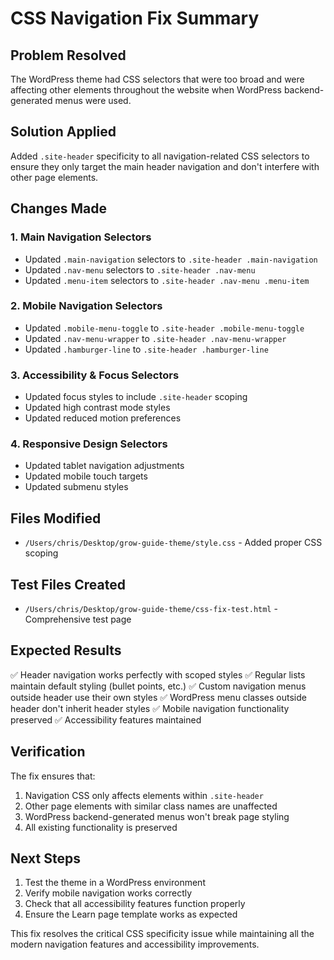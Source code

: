 # CSS Navigation Fix Summary

## Problem Resolved

The WordPress theme had CSS selectors that were too broad and were affecting other elements throughout the website when WordPress backend-generated menus were used.

## Solution Applied

Added `.site-header` specificity to all navigation-related CSS selectors to ensure they only target the main header navigation and don't interfere with other page elements.

## Changes Made

### 1. Main Navigation Selectors

- Updated `.main-navigation` selectors to `.site-header .main-navigation`
- Updated `.nav-menu` selectors to `.site-header .nav-menu`
- Updated `.menu-item` selectors to `.site-header .nav-menu .menu-item`

### 2. Mobile Navigation Selectors

- Updated `.mobile-menu-toggle` to `.site-header .mobile-menu-toggle`
- Updated `.nav-menu-wrapper` to `.site-header .nav-menu-wrapper`
- Updated `.hamburger-line` to `.site-header .hamburger-line`

### 3. Accessibility & Focus Selectors

- Updated focus styles to include `.site-header` scoping
- Updated high contrast mode styles
- Updated reduced motion preferences

### 4. Responsive Design Selectors

- Updated tablet navigation adjustments
- Updated mobile touch targets
- Updated submenu styles

## Files Modified

- `/Users/chris/Desktop/grow-guide-theme/style.css` - Added proper CSS scoping

## Test Files Created

- `/Users/chris/Desktop/grow-guide-theme/css-fix-test.html` - Comprehensive test page

## Expected Results

✅ Header navigation works perfectly with scoped styles
✅ Regular lists maintain default styling (bullet points, etc.)
✅ Custom navigation menus outside header use their own styles
✅ WordPress menu classes outside header don't inherit header styles
✅ Mobile navigation functionality preserved
✅ Accessibility features maintained

## Verification

The fix ensures that:

1. Navigation CSS only affects elements within `.site-header`
2. Other page elements with similar class names are unaffected
3. WordPress backend-generated menus won't break page styling
4. All existing functionality is preserved

## Next Steps

1. Test the theme in a WordPress environment
2. Verify mobile navigation works correctly
3. Check that all accessibility features function properly
4. Ensure the Learn page template works as expected

This fix resolves the critical CSS specificity issue while maintaining all the modern navigation features and accessibility improvements.
